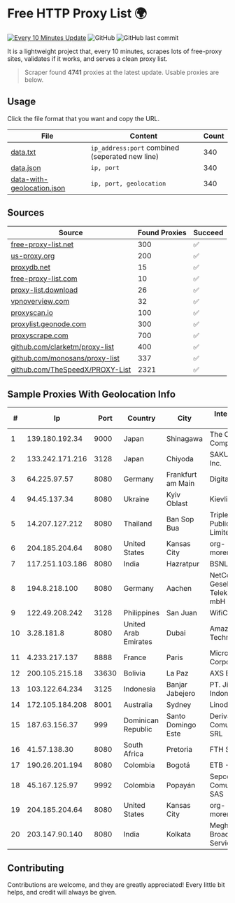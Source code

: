 
# Free HTTP Proxy List 🌍

[![Every 10 Minutes Update](https://github.com/mertguvencli/http-proxy-list/actions/workflows/main.yml/badge.svg?branch=main)](https://github.com/mertguvencli/http-proxy-list/actions/workflows/main.yml)
![GitHub](https://img.shields.io/github/license/mertguvencli/http-proxy-list)
![GitHub last commit](https://img.shields.io/github/last-commit/mertguvencli/http-proxy-list)

It is a lightweight project that, every 10 minutes, scrapes lots of free-proxy sites, validates if it works, and serves a clean proxy list.


> Scraper found **4741** proxies at the latest update. Usable proxies are below.

## Usage

Click the file format that you want and copy the URL.


|File|Content|Count|
|----|-------|-----|
|[data.txt](https://raw.githubusercontent.com/mertguvencli/http-proxy-list/main/proxy-list/data.txt)|`ip_address:port` combined (seperated new line)|340|
|[data.json](https://raw.githubusercontent.com/mertguvencli/http-proxy-list/main/proxy-list/data.json)|`ip, port`|340|
|[data-with-geolocation.json](https://raw.githubusercontent.com/mertguvencli/http-proxy-list/main/proxy-list/data-with-geolocation.json)|`ip, port, geolocation`|340|

## Sources

|Source|Found Proxies|Succeed|
|------|-------------|-------|
|[free-proxy-list.net](https://free-proxy-list.net)|300|✅|
|[us-proxy.org](https://www.us-proxy.org)|200|✅|
|[proxydb.net](http://proxydb.net)|15|✅|
|[free-proxy-list.com](https://free-proxy-list.com/?page=&port=&type%5B%5D=http&type%5B%5D=https&up_time=0&search=Search)|10|✅|
|[proxy-list.download](https://www.proxy-list.download/HTTP)|26|✅|
|[vpnoverview.com](https://vpnoverview.com/privacy/anonymous-browsing/free-proxy-servers)|32|✅|
|[proxyscan.io](https://www.proxyscan.io)|100|✅|
|[proxylist.geonode.com](https://proxylist.geonode.com/api/proxy-list?limit=300&page=1&sort_by=lastChecked&sort_type=desc&protocols=http,https)|300|✅|
|[proxyscrape.com](https://api.proxyscrape.com/v2/?request=displayproxies&protocol=http&timeout=10000&country=all&ssl=all&anonymity=all)|700|✅|
|[github.com/clarketm/proxy-list](https://raw.githubusercontent.com/clarketm/proxy-list/master/proxy-list-raw.txt)|400|✅|
|[github.com/monosans/proxy-list](https://raw.githubusercontent.com/monosans/proxy-list/main/proxies/http.txt)|337|✅|
|[github.com/TheSpeedX/PROXY-List](https://raw.githubusercontent.com/TheSpeedX/PROXY-List/master/http.txt)|2321|✅|


## Sample Proxies With Geolocation Info

|#|Ip|Port|Country|City|Internet Service Provider|
|-|--|----|-------|----|-------------------------|
|1|139.180.192.34|9000|Japan|Shinagawa|The Constant Company|
|2|133.242.171.216|3128|Japan|Chiyoda|SAKURA Internet Inc.|
|3|64.225.97.57|8080|Germany|Frankfurt am Main|DigitalOcean, LLC|
|4|94.45.137.34|8080|Ukraine|Kyiv Oblast|Kievline LLC|
|5|14.207.127.212|8080|Thailand|Ban Sop Bua|Triple T Broadband Public Company Limited|
|6|204.185.204.64|8080|United States|Kansas City|org-morenet.more.net|
|7|117.251.103.186|8080|India|Hazratpur|BSNL Internet|
|8|194.8.218.100|8080|Germany|Aachen|NetCologne Gesellschaft fur Telekommunikation mbH|
|9|122.49.208.242|3128|Philippines|San Juan|WifiCity, Inc|
|10|3.28.181.8|8080|United Arab Emirates|Dubai|Amazon Technologies Inc.|
|11|4.233.217.137|8888|France|Paris|Microsoft Corporation|
|12|200.105.215.18|33630|Bolivia|La Paz|AXS Bolivia S. A.|
|13|103.122.64.234|3125|Indonesia|Banjar Jabejero|PT. Jinom Network Indonesia|
|14|172.105.184.208|8001|Australia|Sydney|Linode, LLC|
|15|187.63.156.37|999|Dominican Republic|Santo Domingo Este|Derivalnet Y Comunicaciones SRL|
|16|41.57.138.30|8080|South Africa|Pretoria|FTH Scr P10|
|17|190.26.201.194|8080|Colombia|Bogotá|ETB - Colombia|
|18|45.167.125.97|9992|Colombia|Popayán|Sepcom Comunicaciones SAS|
|19|204.185.204.64|8080|United States|Kansas City|org-morenet.more.net|
|20|203.147.90.140|8080|India|Kolkata|Meghbela Cable & Broadband Services (P) Ltd|



## Contributing

Contributions are welcome, and they are greatly appreciated! Every
little bit helps, and credit will always be given.

